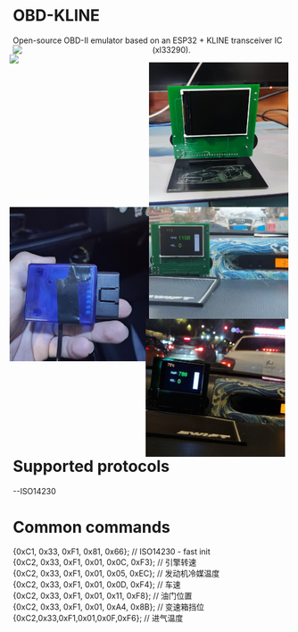 # OBD-KLINE
Open-source OBD-II emulator based on an ESP32 + KLINE transceiver IC (xl33290).
<img src='https://github.com/Zi-x/OBD-KLINE/blob/main/picture/front-side.jpg' style='width:250px; float:left'></img>
<img src='https://github.com/Zi-x/OBD-KLINE/blob/main/picture/back-side.jpg' style='width:250px; float:left;margin-left:-6px'></img><br/>

<img src='https://github.com/Zi-x/OBD-KLINE/blob/main/picture/physical-pic.jpg' style='width:250px; float:left'></img>
<img src='https://github.com/Zi-x/OBD-KLINE/blob/main/picture/obd-interface.jpg' style='width:250px; float:left;margin-left:-6px'></img><br/>

<img src='https://github.com/Zi-x/OBD-KLINE/blob/main/picture/daytime.jpg' style='width:250px; float:left'></img>
<img src='https://github.com/Zi-x/OBD-KLINE/blob/main/picture/night.jpg' style='width:250px; float:left;margin-left:-6px'></img><br/>

# Supported protocols
--ISO14230

# Common commands
{0xC1, 0x33, 0xF1, 0x81, 0x66};        // ISO14230 - fast init  
{0xC2, 0x33, 0xF1, 0x01, 0x0C, 0xF3};   // 引擎转速   
{0xC2, 0x33, 0xF1, 0x01, 0x05, 0xEC}; // 发动机冷媒温度   
{0xC2, 0x33, 0xF1, 0x01, 0x0D, 0xF4};    // 车速   
{0xC2, 0x33, 0xF1, 0x01, 0x11, 0xF8}; // 油门位置   
{0xC2, 0x33, 0xF1, 0x01, 0xA4, 0x8B}; // 变速箱挡位  
{0xC2,0x33,0xF1,0x01,0x0F,0xF6}; // 进气温度   

